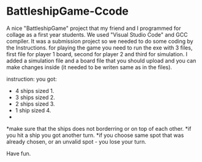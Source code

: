 # BattleshipGame-Ccode
A nice "BattleshipGame" project that my friend and I programmed for collage as a first year students. 
We used "Visual Studio Code" and GCC compiler.
It was a submission project so we needed to do some coding by the Instructions.
for playing the game you need to run the exe with 3 files, first file for player 1 board, second for player 2 and third for simulation.
I added a simulation file and a board file that you should upload and you can make changes inside (it needed to be writen same as in the files).

instruction:
you got:
* 4 ships sized 1.
* 3 ships sized 2.
* 2 ships sized 3.
* 1 ship sized 4.
* 
*make sure that the ships does not borderring or on top of each other.
*if you hit a ship you got another turn.
*if you choose same spot that was already chosen, or an unvalid spot - you lose your turn.

Have fun.
